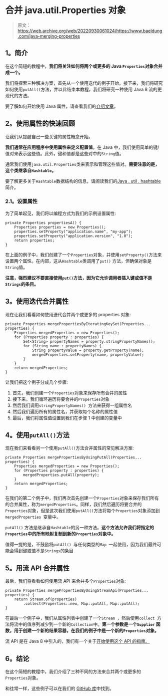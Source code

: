 # 合并 java.util.Properties 对象

> 原文：<https://web.archive.org/web/20220930061024/https://www.baeldung.com/java-merging-properties>

## 1。简介

在这个简短的教程中，**我们将关注如何将两个或更多的 Java `Properties`对象合并成一个。**

我们将探索三种解决方案，首先从一个使用迭代的例子开始。接下来，我们将研究如何使用`putAll()`方法，并以此结束本教程，我们将研究一种使用 Java 8 流的更现代的方法。

要了解如何开始使用 Java 属性，请查看我们的[介绍文章](/web/20221206080936/https://www.baeldung.com/java-properties)。

## 2。使用属性的快速回顾

让我们从提醒自己一些关键的属性概念开始。

**我们通常在应用程序中使用属性来定义配置值**。在 Java 中，我们使用简单的键/值对来表示这些值。此外，键和值都是这些对中的`String`值。

通常我们使用`java.util.Properties`类来表示和管理这些值对。**需要注意的是，这个类继承自`Hashtable`。**

要了解更多关于`Hashtable`数据结构的信息，请阅读我们的[Java . util . hashtable](/web/20221206080936/https://www.baeldung.com/java-hash-table)简介。

### 2.1。设置属性

为了简单起见，我们将以编程方式为我们的示例设置属性:

```
private Properties propertiesA() {
    Properties properties = new Properties();
    properties.setProperty("application.name", "my-app");
    properties.setProperty("application.version", "1.0");
    return properties;
}
```

在上面的例子中，我们创建了一个`Properties`对象，并使用`setProperty()`方法来设置两个属性。在内部，这从`Hashtable`类调用了`put()` 方法，但确保对象是`String`值。

**注意，强烈建议不要直接使用`put()`方法，因为它允许调用者插入键或值不是`Strings`的条目。**

## 3。使用迭代合并属性

现在让我们看看如何使用迭代合并两个或更多的 properties 对象:

```
private Properties mergePropertiesByIteratingKeySet(Properties... properties) {
    Properties mergedProperties = new Properties();
    for (Properties property : properties) {
        Set<String> propertyNames = property.stringPropertyNames();
        for (String name : propertyNames) {
            String propertyValue = property.getProperty(name);
            mergedProperties.setProperty(name, propertyValue);
        }
    }
    return mergedProperties;
} 
```

让我们把这个例子分成几个步骤:

1.  首先，我们创建一个`Properties`对象来保存所有合并的属性
2.  接下来，我们循环遍历将要合并的`Properties`对象
3.  然后我们调用`stringPropertyNames() `方法来获得一组属性名
4.  然后我们遍历所有的属性名，并获取每个名称的属性值
5.  最后，我们将属性值设置到我们在步骤 1 中创建的变量中

## 4。使用`putAll()`方法

现在我们来看看另一个使用`putAll()`方法合并属性的常见解决方案:

```
private Properties mergePropertiesByUsingPutAll(Properties... properties) {
    Properties mergedProperties = new Properties();
    for (Properties property : properties) {
        mergedProperties.putAll(property);
    }
    return mergedProperties;
} 
```

在我们的第二个例子中，我们再次首先创建一个`Properties`对象来保存我们所有的合并属性，称为`mergedProperties`。同样，我们然后遍历将要合并的`Properties`对象，但是这次我们使用`putAll()`方法将每个`Properties`对象添加到`mergedProperties `变量中。

`putAll()` 方法是继承自`Hashtable`的另一种方法。**这个方法允许我们将指定的`Properties`中的所有映射复制到新的`Properties`对象中。**

值得一提的是，不鼓励将`putAll() `与任何类型的`Map `一起使用，因为我们最终可能会得到键或值不是`Strings`的条目

## 5。用流 API 合并属性

最后，我们将看看如何使用流 API 来合并多个`Properties`对象:

```
private Properties mergePropertiesByUsingStreamApi(Properties... properties) {
    return Stream.of(properties)
        .collect(Properties::new, Map::putAll, Map::putAll);
} 
```

在最后一个例子中，我们从属性列表中创建了一个`Stream `，然后使用`collect `方法将流中的值序列减少到一个新的`Collection`中。**第一个参数是一个`Supplier` 函数，用于创建一个新的结果容器，在我们的例子中是一个新的`Properties`对象。**

流 API 是在 Java 8 中引入的，我们有一个关于[开始使用这个 API 的指南。](/web/20221206080936/https://www.baeldung.com/java-8-streams-introduction)

## 6。结论

在这个简短的教程中，我们介绍了三种不同的方法来合并两个或更多的`Properties`对象。

和往常一样，这些例子可以在我们的 [GitHub 库](https://web.archive.org/web/20221206080936/https://github.com/eugenp/tutorials/tree/master/core-java-modules/core-java)中找到。